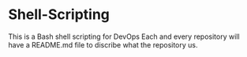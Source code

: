 # Shell-Scripting
This is a Bash shell scripting for DevOps
Each and every repository will have a README.md file to discribe what the repository us.
    